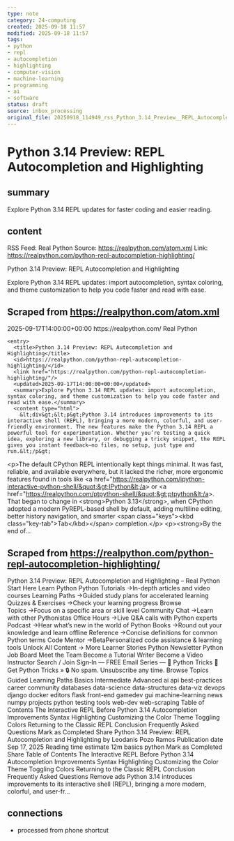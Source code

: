 ```yaml
---
type: note
category: 24-computing
created: 2025-09-18 11:57
modified: 2025-09-18 11:57
tags:
- python
- repl
- autocompletion
- highlighting
- computer-vision
- machine-learning
- programming
- ai
- software
status: draft
source: inbox_processing
original_file: 20250918_114949_rss_Python_3.14_Preview__REPL_Autocompletion_and_Highl.txt
---
```



# Python 3.14 Preview: REPL Autocompletion and Highlighting

## summary
Explore Python 3.14 REPL updates for faster coding and easier reading.

## content
RSS Feed: Real Python
Source: https://realpython.com/atom.xml
Link: https://realpython.com/python-repl-autocompletion-highlighting/

Python 3.14 Preview: REPL Autocompletion and Highlighting

Explore Python 3.14 REPL updates: import autocompletion, syntax coloring, and theme customization to help you code faster and read with ease.

## Scraped from https://realpython.com/atom.xml
<?xml version="1.0" encoding="utf-8"?>
<feed xmlns="http://www.w3.org/2005/Atom">

  <title>Real Python</title>
  <link href="https://realpython.com/atom.xml" rel="self"/>
  <link href="https://realpython.com/"/>
  <updated>2025-09-17T14:00:00+00:00</updated>
  <id>https://realpython.com/</id>
  <author>
    <name>Real Python</name>
  </author>

  
    <entry>
      <title>Python 3.14 Preview: REPL Autocompletion and Highlighting</title>
      <id>https://realpython.com/python-repl-autocompletion-highlighting/</id>
      <link href="https://realpython.com/python-repl-autocompletion-highlighting/"/>
      <updated>2025-09-17T14:00:00+00:00</updated>
      <summary>Explore Python 3.14 REPL updates: import autocompletion, syntax coloring, and theme customization to help you code faster and read with ease.</summary>
      <content type="html">
        &lt;div&gt;&lt;p&gt;Python 3.14 introduces improvements to its interactive shell (REPL), bringing a more modern, colorful, and user-friendly environment. The new features make the Python 3.14 REPL a powerful tool for experimentation. Whether you’re testing a quick idea, exploring a new library, or debugging a tricky snippet, the REPL gives you instant feedback—no files, no setup, just type and run.&lt;/p&gt;
&lt;p&gt;The default CPython REPL intentionally kept things minimal. It was fast, reliable, and available everywhere, but it lacked the richer, more ergonomic features found in tools like &lt;a href=&quot;https://realpython.com/ipython-interactive-python-shell/&quot;&gt;IPython&lt;/a&gt; or &lt;a href=&quot;https://realpython.com/ptpython-shell/&quot;&gt;ptpython&lt;/a&gt;. That began to change in &lt;strong&gt;Python 3.13&lt;/strong&gt;, when CPython adopted a modern PyREPL-based shell by default, adding multiline editing, better history navigation, and smarter &lt;span class=&quot;keys&quot;&gt;&lt;kbd class=&quot;key-tab&quot;&gt;Tab&lt;/kbd&gt;&lt;/span&gt; completion.&lt;/p&gt;
&lt;p&gt;&lt;strong&gt;By the end of...


## Scraped from https://realpython.com/python-repl-autocompletion-highlighting/
Python 3.14 Preview: REPL Autocompletion and Highlighting – Real Python Start&nbsp;Here Learn Python Python Tutorials&nbsp;→In-depth articles and video courses Learning Paths&nbsp;→Guided study plans for accelerated learning Quizzes & Exercises&nbsp;→Check your learning progress Browse Topics&nbsp;→Focus on a specific area or skill level Community Chat&nbsp;→Learn with other Pythonistas Office Hours&nbsp;→Live Q&A calls with Python experts Podcast&nbsp;→Hear what’s new in the world of Python Books&nbsp;→Round out your knowledge and learn offline Reference&nbsp;→Concise definitions for common Python terms Code Mentor&nbsp;→BetaPersonalized code assistance &amp; learning tools Unlock All Content&nbsp;→ More Learner Stories Python Newsletter Python Job Board Meet the Team Become a Tutorial Writer Become a Video Instructor Search / Join Sign&#8209;In — FREE Email Series — 🐍 Python Tricks 💌 Get Python Tricks » 🔒 No spam. Unsubscribe any time. Browse Topics Guided Learning Paths Basics Intermediate Advanced ai api best-practices career community databases data-science data-structures data-viz devops django docker editors flask front-end gamedev gui machine-learning news numpy projects python testing tools web-dev web-scraping Table of Contents The Interactive REPL Before Python 3.14 Autocompletion Improvements Syntax Highlighting Customizing the Color Theme Toggling Colors Returning to the Classic REPL Conclusion Frequently Asked Questions Mark as Completed Share Python 3.14 Preview: REPL Autocompletion and Highlighting by Leodanis Pozo Ramos Publication date Sep 17, 2025 Reading time estimate 12m basics python Mark as Completed Share Table of Contents The Interactive REPL Before Python 3.14 Autocompletion Improvements Syntax Highlighting Customizing the Color Theme Toggling Colors Returning to the Classic REPL Conclusion Frequently Asked Questions Remove ads Python 3.14 introduces improvements to its interactive shell (REPL), bringing a more modern, colorful, and user-fr...


## connections
- processed from phone shortcut

